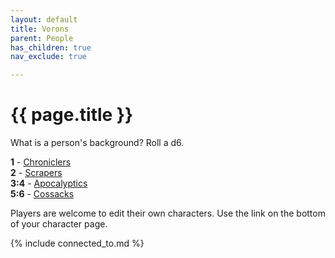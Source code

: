 ```yaml
---
layout: default
title: Vorons
parent: People
has_children: true
nav_exclude: true

---
```


# {{ page.title }}

What is a person's background? Roll a d6.

**1** - [Chroniclers](../../systems/backgrounds/chroniclers.md)  
**2** - [Scrapers](../../systems/backgrounds/scrapers.md)  
**3:4** - [Apocalyptics](../../systems/backgrounds/apocalyptics.md)  
**5:6** - [Cossacks](../../systems/backgrounds/cossacks.md)

Players are welcome to edit their own characters.
Use the link on the bottom of your character page.

{% include connected_to.md %}